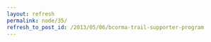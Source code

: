 ```yaml
---
layout: refresh
permalink: node/35/
refresh_to_post_id: /2013/05/06/bcorma-trail-supporter-program
---
```

